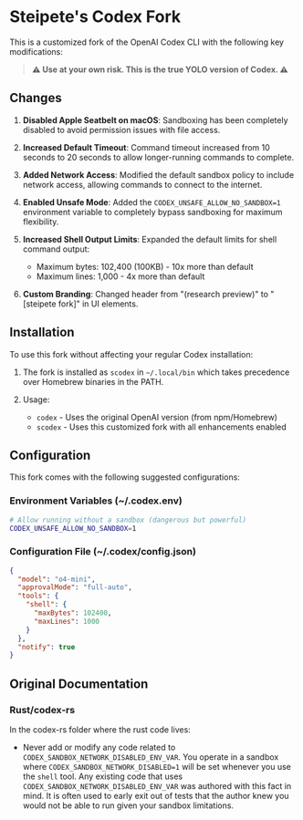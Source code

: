 # Steipete's Codex Fork

This is a customized fork of the OpenAI Codex CLI with the following key modifications:

> **⚠️ Use at your own risk. This is the true YOLO version of Codex. ⚠️**

## Changes

1. **Disabled Apple Seatbelt on macOS**: Sandboxing has been completely disabled to avoid permission issues with file access.

2. **Increased Default Timeout**: Command timeout increased from 10 seconds to 20 seconds to allow longer-running commands to complete.

3. **Added Network Access**: Modified the default sandbox policy to include network access, allowing commands to connect to the internet.

4. **Enabled Unsafe Mode**: Added the `CODEX_UNSAFE_ALLOW_NO_SANDBOX=1` environment variable to completely bypass sandboxing for maximum flexibility.

5. **Increased Shell Output Limits**: Expanded the default limits for shell command output:

   - Maximum bytes: 102,400 (100KB) - 10x more than default
   - Maximum lines: 1,000 - 4x more than default

6. **Custom Branding**: Changed header from "(research preview)" to "[steipete fork]" in UI elements.

## Installation

To use this fork without affecting your regular Codex installation:

1. The fork is installed as `scodex` in `~/.local/bin` which takes precedence over Homebrew binaries in the PATH.

2. Usage:
   - `codex` - Uses the original OpenAI version (from npm/Homebrew)
   - `scodex` - Uses this customized fork with all enhancements enabled

## Configuration

This fork comes with the following suggested configurations:

### Environment Variables (~/.codex.env)

```bash
# Allow running without a sandbox (dangerous but powerful)
CODEX_UNSAFE_ALLOW_NO_SANDBOX=1
```

### Configuration File (~/.codex/config.json)

```json
{
  "model": "o4-mini",
  "approvalMode": "full-auto",
  "tools": {
    "shell": {
      "maxBytes": 102400,
      "maxLines": 1000
    }
  },
  "notify": true
}
```

## Original Documentation

### Rust/codex-rs

In the codex-rs folder where the rust code lives:

- Never add or modify any code related to `CODEX_SANDBOX_NETWORK_DISABLED_ENV_VAR`. You operate in a sandbox where `CODEX_SANDBOX_NETWORK_DISABLED=1` will be set whenever you use the `shell` tool. Any existing code that uses `CODEX_SANDBOX_NETWORK_DISABLED_ENV_VAR` was authored with this fact in mind. It is often used to early exit out of tests that the author knew you would not be able to run given your sandbox limitations.

